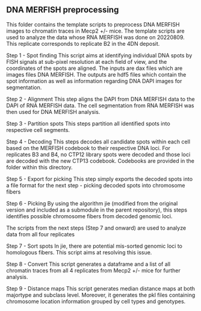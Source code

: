 ## DNA MERFISH preprocessing ##

This folder contains the template scripts to preprocess DNA MERFISH images to chromatin traces in Mecp2 +/- mice.
The template scripts are used to analyze the data whose RNA MERFISH was done on 20220809. This replicate corresponds to replicate B2 in the 4DN deposit.

Step 1 - Spot finding
    This script aims at identifying individual DNA spots by FISH signals at sub-pixel resolution at each field of view, and the coordinates of the spots are aligned.
    The inputs are dax files which are images files DNA MERFISH.
    The outputs are hdf5 files which contain the spot information as well as information regarding DNA DAPI images for segmentation.

Step 2 - Alignment
    This step aligns the DAPI from DNA MERFISH data to the DAPI of RNA MERFISH data. The cell segmentation from RNA MERFISH was then used for DNA MERFISH analysis.

Step 3 - Partition spots
    This steps partition all identified spots into respective cell segments.

Step 4 - Decoding
    This steps decodes all candidate spots within each cell based on the MERFISH codebook to their respective DNA loci.
    For replicates B3 and B4, no CTP12 library spots were decoded and those loci are decoded with the new CTP13 codebook.
    Codebooks are provided in the folder within this directory.

Step 5 - Export for picking
    This step simply exports the decoded spots into a file format for the next step - picking decoded spots into chromosome fibers

Step 6 - Picking
    By using the algorithm jie (modified from the original version and included as a submodule in the parent repository), this steps identifies possible chromosome fibers from decoded genomic loci.

The scripts from the next steps (Step 7 and onward) are used to analyze data from all four replicates

Step 7 - Sort spots
    In jie, there are potential mis-sorted genomic loci to homologous fibers. This script aims at resolving this issue.

Step 8 - Convert
    This script generates a dataframe and a list of all chromatin traces from all 4 replicates from Mecp2 +/- mice for further analysis.

Step 9 - Distance maps
    This script generates median distance maps at both majortype and subclass level. Moreover, it generates the pkl files containing chromosome location information grouped by cell types and genotypes.